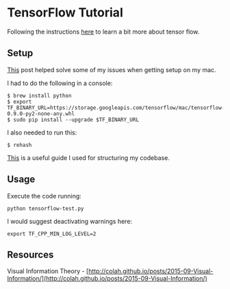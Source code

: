 # TensorFlow Tutorial

Following the instructions [here](https://www.tensorflow.org/get_started/get_started) to learn a bit more about tensor flow.


## Setup

[This](https://github.com/tensorflow/tensorflow/issues/5478) post helped solve some of my issues when getting setup on my mac.


I had to do the following in a console: 

```
$ brew install python
$ export TF_BINARY_URL=https://storage.googleapis.com/tensorflow/mac/tensorflow-0.9.0-py2-none-any.whl
$ sudo pip install --upgrade $TF_BINARY_URL
```

I also needed to run this: 

```
$ rehash
```

[This](http://python-guide-pt-br.readthedocs.io/en/latest/writing/structure/) is a useful guide I used for structuring my codebase.

## Usage 

Execute the code running: 

```
python tensorflow-test.py
```

I would suggest deactivating warnings here: 

```
export TF_CPP_MIN_LOG_LEVEL=2
```

## Resources 

Visual Information Theory - [http://colah.github.io/posts/2015-09-Visual-Information/](http://colah.github.io/posts/2015-09-Visual-Information/)